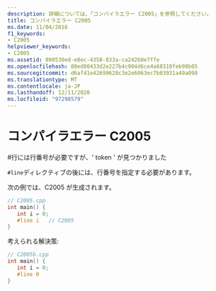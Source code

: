 ```yaml
---
description: 詳細については、「コンパイラエラー C2005」を参照してください。
title: コンパイラエラー C2005
ms.date: 11/04/2016
f1_keywords:
- C2005
helpviewer_keywords:
- C2005
ms.assetid: 090530ed-e0ec-4358-833a-ca24260e7ffe
ms.openlocfilehash: 80ed80433d2e227b4c904d6ce4a68318feb98b05
ms.sourcegitcommit: d6af41e42699628c3e2e6063ec7b03931a49a098
ms.translationtype: MT
ms.contentlocale: ja-JP
ms.lasthandoff: 12/11/2020
ms.locfileid: "97298579"
---
```

# <a name="compiler-error-c2005"></a>コンパイラエラー C2005

\#行には行番号が必要ですが、' token ' が見つかりました

`#line`ディレクティブの後には、行番号を指定する必要があります。

次の例では、C2005 が生成されます。

```cpp
// C2005.cpp
int main() {
   int i = 0;
   #line i   // C2005
}
```

考えられる解決策:

```cpp
// C2005b.cpp
int main() {
   int i = 0;
   #line 0
}
```
